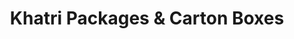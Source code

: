 ---
title: "Khatri Packages & Carton Boxes"
url: /karachi/khatri-packages-and-carton-boxes/
shop: wholesale
---